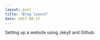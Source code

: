 ```yaml
---
layout: post
title: "Blog launch"
date: 2017-08-17
---
```


Setting up a website using Jekyll and Github.
